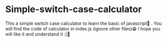 # Simple-switch-case-calculator
This a simple switch case calculator to learn the basic of javascript🌸 .
You will find the code of calculator in index.js (ignore other files)😁
I hope you will like it and understand it :)👻
